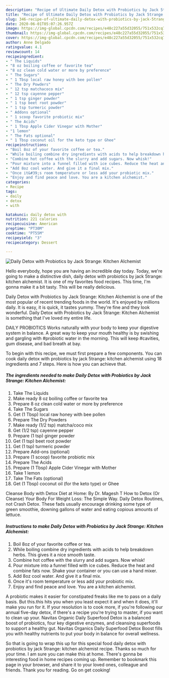 ```yaml
---
description: "Recipe of Ultimate Daily Detox with Probiotics by Jack 5trange: Kitchen Alchemist"
title: "Recipe of Ultimate Daily Detox with Probiotics by Jack 5trange: Kitchen Alchemist"
slug: 346-recipe-of-ultimate-daily-detox-with-probiotics-by-jack-5trange-kitchen-alchemist
date: 2020-06-01T05:07:26.957Z
image: https://img-global.cpcdn.com/recipes/e48c227a55d32055/751x532cq70/daily-detox-with-probiotics-by-jack-5trange-kitchen-alchemist-recipe-main-photo.jpg
thumbnail: https://img-global.cpcdn.com/recipes/e48c227a55d32055/751x532cq70/daily-detox-with-probiotics-by-jack-5trange-kitchen-alchemist-recipe-main-photo.jpg
cover: https://img-global.cpcdn.com/recipes/e48c227a55d32055/751x532cq70/daily-detox-with-probiotics-by-jack-5trange-kitchen-alchemist-recipe-main-photo.jpg
author: Anne Delgado
ratingvalue: 4.1
reviewcount: 14
recipeingredient:
- " The Liquids"
- "8 oz boiling coffee or favorite tea"
- "8 oz clean cold water or more by preference"
- " The Sugars"
- " 1 Tbsp local raw honey with bee pollen"
- " The Dry Powders"
- " 12 tsp matchacoco mix"
- " 12 tsp cayenne pepper"
- " 1 tsp ginger powder"
- " 1 tsp beet root powder"
- " 1 tsp turmeric powder"
- " Addons optional"
- " 1 scoop favorite probiotic mix"
- " The Acids"
- " 1 Tbsp Apple Cider Vinegar with Mother"
- "1 lemon"
- " The Fats optional"
- " 1 Tbsp coconut oil for the keto type or Ghee"
recipeinstructions:
- "Boil 8oz of your favorite coffee or tea."
- "While boiling combine dry ingredients with acids to help breakdown herbs. This gives it a nice smooth taste."
- "Combine hot coffee with the slurry and add sugars. Now whisk!"
- "Pour mixture into a funnel filled with ice cubes. Reduce the heat and combine fats now. Shake your container or you can use a hand mixer."
- "Add 8oz cool water. And give it a final mix."
- "Once it&#39;s room temperature or less add your probiotic mix."
- "Enjoy and find peace and love. You are a kitchen alchemist."
categories:
- Recipe
tags:
- daily
- detox
- with

katakunci: daily detox with 
nutrition: 221 calories
recipecuisine: American
preptime: "PT30M"
cooktime: "PT55M"
recipeyield: "3"
recipecategory: Dessert

---
```



![Daily Detox with Probiotics by Jack 5trange: Kitchen Alchemist](https://img-global.cpcdn.com/recipes/e48c227a55d32055/751x532cq70/daily-detox-with-probiotics-by-jack-5trange-kitchen-alchemist-recipe-main-photo.jpg)

Hello everybody, hope you are having an incredible day today. Today, we're going to make a distinctive dish, daily detox with probiotics by jack 5trange: kitchen alchemist. It is one of my favorites food recipes. This time, I'm gonna make it a bit tasty. This will be really delicious.

Daily Detox with Probiotics by Jack 5trange: Kitchen Alchemist is one of the most popular of recent trending foods in the world. It's enjoyed by millions daily. It is easy, it is quick, it tastes yummy. They're fine and they look wonderful. Daily Detox with Probiotics by Jack 5trange: Kitchen Alchemist is something that I've loved my entire life.

DAILY PROBIOTICS Works naturally with your body to keep your digestive system in balance. A great way to keep your mouth healthy is by swishing and gargling with #probiotic water in the morning. This will keep #cavities, gum disease, and bad breath at bay.


To begin with this recipe, we must first prepare a few components. You can cook daily detox with probiotics by jack 5trange: kitchen alchemist using 18 ingredients and 7 steps. Here is how you can achieve that.

<!--inarticleads1-->

##### The ingredients needed to make Daily Detox with Probiotics by Jack 5trange: Kitchen Alchemist:

1. Take  The Liquids
1. Make ready 8 oz boiling coffee or favorite tea
1. Prepare 8 oz clean cold water or more by preference
1. Take  The Sugars
1. Get  (1 Tbsp) local raw honey with bee pollen
1. Prepare  The Dry Powders
1. Make ready  (1/2 tsp) matcha/coco mix
1. Get  (1/2 tsp) cayenne pepper
1. Prepare  (1 tsp) ginger powder
1. Get  (1 tsp) beet root powder
1. Get  (1 tsp) turmeric powder
1. Prepare  Add-ons (optional)
1. Prepare  (1 scoop) favorite probiotic mix
1. Prepare  The Acids
1. Prepare  (1 Tbsp) Apple Cider Vinegar with Mother
1. Take 1 lemon
1. Take  The Fats (optional)
1. Get  (1 Tbsp) coconut oil (for the keto type) or Ghee


Cleanse Body with Detox Diet at Home: By Dr. Magesh T How to Detox (Or Cleanse) Your Body For Weight Loss: The Simple Way. Daily Detox Routines, not Crash Detox. These fads usually encourage drinking some type of green smoothie, downing gallons of water and eating copious amounts of lettuce. 

<!--inarticleads2-->

##### Instructions to make Daily Detox with Probiotics by Jack 5trange: Kitchen Alchemist:

1. Boil 8oz of your favorite coffee or tea.
1. While boiling combine dry ingredients with acids to help breakdown herbs. This gives it a nice smooth taste.
1. Combine hot coffee with the slurry and add sugars. Now whisk!
1. Pour mixture into a funnel filled with ice cubes. Reduce the heat and combine fats now. Shake your container or you can use a hand mixer.
1. Add 8oz cool water. And give it a final mix.
1. Once it&#39;s room temperature or less add your probiotic mix.
1. Enjoy and find peace and love. You are a kitchen alchemist.


A probiotic makes it easier for constipated freaks like me to pass on a daily basis. But this.this hits you when you least expect it and when it does, it&#39;ll make you run for it. If your resolution is to cook more, if you&#39;re following our annual five-day detox, if there&#39;s a recipe you&#39;re trying to master, if you want to clean up your. Navitas Organic Daily Superfood Detox is a balanced boost of probiotics, four key digestive enzymes, and cleansing superfoods to support a healthy gut. Navitas Organics Daily Superfood Detox Boost fills you with healthy nutrients to put your body in balance for overall wellness. 

So that is going to wrap this up for this special food daily detox with probiotics by jack 5trange: kitchen alchemist recipe. Thanks so much for your time. I am sure you can make this at home. There's gonna be interesting food in home recipes coming up. Remember to bookmark this page in your browser, and share it to your loved ones, colleague and friends. Thank you for reading. Go on get cooking!
